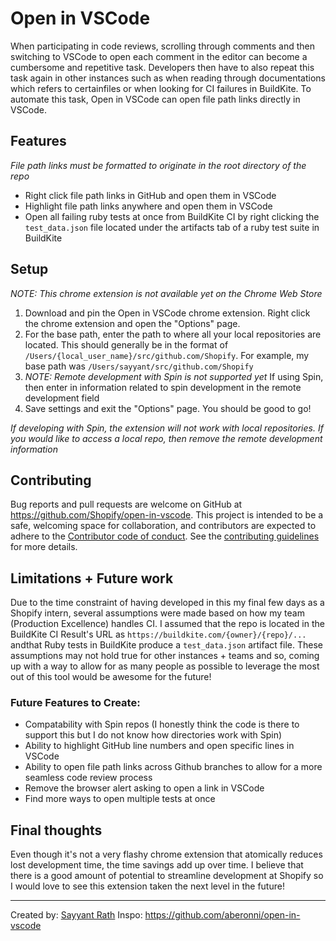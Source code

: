 # Open in VSCode

When participating in code reviews, scrolling through comments and then switching to VSCode to open each comment in the editor can become a cumbersome
and repetitive task. Developers then have to also repeat this task again in other instances such as when reading through documentations which refers to
certainfiles or when looking for CI failures in BuildKite. To automate this task, Open in VSCode can open file path links directly in VSCode.

## Features

_File path links must be formatted to originate in the root directory of the repo_

- Right click file path links in GitHub and open them in VSCode
- Highlight file path links anywhere and open them in VSCode
- Open all failing ruby tests at once from BuildKite CI by right clicking the `test_data.json` file located under the artifacts tab of a ruby test suite
  in BuildKite

## Setup

_NOTE: This chrome extension is not available yet on the Chrome Web Store_

1. Download and pin the Open in VSCode chrome extension. Right click the chrome extension and open the "Options" page.
2. For the base path, enter the path to where all your local repositories are located. This should generally be in the format of
   `/Users/{local_user_name}/src/github.com/Shopify`. For example, my base path was `/Users/sayyant/src/github.com/Shopify`
3. _NOTE: Remote development with Spin is not supported yet_ If using Spin, then enter in information related to spin development in the remote
   development field
4. Save settings and exit the "Options" page. You should be good to go!

_If developing with Spin, the extension will not work with local repositories. If you would like to access a local repo, then remove the remote
development information_

## Contributing

Bug reports and pull requests are welcome on GitHub at https://github.com/Shopify/open-in-vscode. This project is intended to be a safe, welcoming space for collaboration, and contributors are expected to adhere to the [Contributor code of conduct](./CODE_OF_CONDUCT.md). See the [contributing guidelines](./CONTRIBUTING.md) for more details.

## Limitations + Future work

Due to the time constraint of having developed in this my final few days as a Shopify intern, several assumptions were made based on how my team
(Production Excellence) handles CI. I assumed that the repo is located in the BuildKite CI Result's URL as `https://buildkite.com/{owner}/{repo}/...`
andthat Ruby tests in BuildKite produce a `test_data.json` artifact file. These assumptions may not hold true for other instances + teams and so,
coming up with a way to allow for as many people as possible to leverage the most out of this tool would be awesome for the future!

### Future Features to Create:

- Compatability with Spin repos (I honestly think the code is there to support this but I do not know how directories work with Spin)
- Ability to highlight GitHub line numbers and open specific lines in VSCode
- Ability to open file path links across Github branches to allow for a more seamless code review process
- Remove the browser alert asking to open a link in VSCode
- Find more ways to open multiple tests at once

## Final thoughts

Even though it's not a very flashy chrome extension that atomically reduces lost development time, the time savings add up over time. I believe that
there is a good amount of potential to streamline development at Shopify so I would love to see this extension taken the next level in the future!

---

Created by: [Sayyant Rath](https://github.com/SayyantRath)
Inspo: https://github.com/aberonni/open-in-vscode
